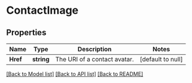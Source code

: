 # ContactImage

## Properties
Name | Type | Description | Notes
------------ | ------------- | ------------- | -------------
**Href** | **string** | The URI of a contact avatar. | [default to null]

[[Back to Model list]](../README.md#documentation-for-models) [[Back to API list]](../README.md#documentation-for-api-endpoints) [[Back to README]](../README.md)


